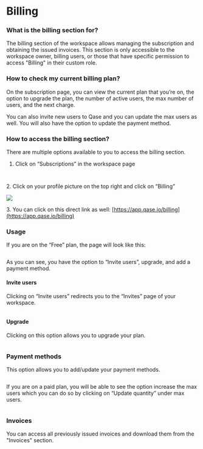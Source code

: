 # Billing

### What is the billing section for?

The billing section of the workspace allows managing the subscription and obtaining the issued invoices. This section is only accessible to the workspace owner, billing users, or those that have specific permission to access "Billing" in their custom role.

### How to check my current billing plan?

On the subscription page, you can view the current plan that you’re on, the option to upgrade the plan, the number of active users, the max number of users, and the next charge.

You can also invite new users to Qase and you can update the max users as well. You will also have the option to update the payment method.

### How to access the billing section? <a href="#h_6ef401b2e5" id="h_6ef401b2e5"></a>

There are multiple options available to you to access the billing section.

1. Click on “Subscriptions” in the workspace page

<figure><img src="https://qase.intercom-attachments-7.com/i/o/605516854/32bad751a566690d04cc5e1f/RqypWhrvxgsZ4DI2V5ahTGJ0LyWu449QaiQOap5QG-IvtXYm_FyWksm6Gj32uTkkzCt15oQKipHLT-2f8Qzk3sY6smOkguk_ISyJEfsNAK1BP7g93iywOupZaIg4jlDBawHukVsm9Qikn7ldWhNknD9P-LRVkKVDogtS4FXjuPI2txSaY-QZUYPTaw" alt=""><figcaption></figcaption></figure>

<figure><img src="https://qase.intercom-attachments-7.com/i/o/605516859/fd3c8d520964f4cc522e5a2b/SoB0PA3UXY3mh6p503k1KkJDu_6yWz_aAKv1c1Gfai9PgbsryOJ64rPfuwjnRhNLGrJ-oKac10IXM_Y09skov0D_g7PB8xYHkESt4CSaZo2y4oS8g3OPVRsuvGRA2mMlwvHEgTAtLPDsrq08ykROjt5535DZuPj3gUoVTQoCTpVbLz3St0VT0Grfdg" alt=""><figcaption></figcaption></figure>

2\. Click on your profile picture on the top right and click on “Billing”

[![](https://qase.intercom-attachments-7.com/i/o/605516863/8f1f40bf0dd902dc56809cf0/Z-L\_aRClOm6Tuvg8oITrcr5RA1zXSau0bugESNTBE2yMZ436gttijWhX8nCpLsCOBhifuLztXd-Kj5yMkAPFfa9Opxf7ekLG9P0Hft2BBp-hhZInfX-G4QruYz5R5HQhQ7M4tgowS5MYcQCnTRp8uNAkQPSzM8l1KQCCUFax6BLM\_RuXfVJN96YCtg)](https://qase.intercom-attachments-7.com/i/o/605516863/8f1f40bf0dd902dc56809cf0/Z-L\_aRClOm6Tuvg8oITrcr5RA1zXSau0bugESNTBE2yMZ436gttijWhX8nCpLsCOBhifuLztXd-Kj5yMkAPFfa9Opxf7ekLG9P0Hft2BBp-hhZInfX-G4QruYz5R5HQhQ7M4tgowS5MYcQCnTRp8uNAkQPSzM8l1KQCCUFax6BLM\_RuXfVJN96YCtg)

3\. You can click on this direct link as well: [https://app.qase.io/billing](https://app.qase.io/billing)

### Usage <a href="#h_79f07c1e11" id="h_79f07c1e11"></a>

If you are on the “Free” plan, the page will look like this:

<figure><img src="https://qase.intercom-attachments-7.com/i/o/605516865/7f10488df8dac7b79333a7a5/-lpiwuKq680cPfD5PULRHIfhXwhZ4mIsnvNy5Q6-O_sycnyeKQrX4hQJ7A21rtGEjC3iz6qVnWuGAvWaBYFLhEfY4oskV6UFV9KBnnfrcSR4Kn9bYk70xS1tho3vqz005PGOY16eE_vBFnXpxjC8U3cj3En2Pq1hAE7B2tggPyaedua9Tg1BmdT7IQ" alt=""><figcaption></figcaption></figure>

As you can see, you have the option to “Invite users”, upgrade, and add a payment method.

#### Invite users <a href="#h_afda93e8b1" id="h_afda93e8b1"></a>

Clicking on “Invite users” redirects you to the “Invites” page of your workspace.

<figure><img src="https://qase.intercom-attachments-7.com/i/o/605516871/d3da7104241b401ac4fc60b4/sqMILYuR2wjnEct-O8vAZP-IzC4fTZxeD0o7kSSSZ6dmlHs9CxZa4fD0qVzYTN1Yg5U6SqAOyWjqd5peL3mF18HIsvcNWXyEwdpeE1gSIOhRz8KDSg9u5Rd5VmFK6r9d1iMt6vz9MvKhmv4mtQkjP1n6_6u3dfobPHGKlMuWX7fPO7WNkGeUQYB_wA" alt=""><figcaption></figcaption></figure>

#### Upgrade <a href="#h_c21a8be128" id="h_c21a8be128"></a>

Clicking on this option allows you to upgrade your plan.

<figure><img src="https://qase.intercom-attachments-7.com/i/o/605516873/72c086f2804e813c8f52cb84/LQSEAEjKtypmnb9QQ_T0MXwONHnpQUAytNP3D5phe1eo9_pgs1IHyceZtaLd6q73Rs2I-DSk6zKtbnh0se5pVFP7dfK5NvkPqBu8UtjH0XZZ2SjyTCGVh4vq5Eqi1XHxcSK7PmXKk5Ee0aOE5UvsFUqZpX1sVlEOMXEaBH3OQPhF52tj0AGRtq2m0Q" alt=""><figcaption></figcaption></figure>

### Payment methods <a href="#h_ac92a02ac5" id="h_ac92a02ac5"></a>

This option allows you to add/update your payment methods.

<figure><img src="https://qase.intercom-attachments-7.com/i/o/605516875/59c6dfd1e6c937ead5e71ce9/5zRQ8DzvB-f5wpHLe-jRWwJ6GqFwa0k89OaBNl_TJghBDTVDqjACVzCz__lOHSmuJ1wnpx9HEGhgIV0y8n0YyQSVBAll8x9Uwbp3W8qwy3kAhEZTLz8oHV1W-M9_bmsdE9Uv2qL77ziv5pKOMcCYeMbOAw3QrGwpA1Of792NxBhQVUDcyiC3L2TbcA" alt=""><figcaption></figcaption></figure>

If you are on a paid plan, you will be able to see the option increase the max users which you can do so by clicking on “Update quantity” under max users.

<figure><img src="https://qase.intercom-attachments-7.com/i/o/605516880/a850268cc1b4f0fb547cb495/Op8kLbSTyql13hiM_Y8UqpW_Fnw4DRv7gUbCdbaOS-__0cFrhcjJtCUf2wmKfC0iqgzwTRu00unBk7H2NDN7zJ5p6MzsHreNBUeCmma1Sl4lcB8vhX7vaakATVPDdGZozu7t23ETh9a6h6CXhRlykcNmOaqu5F64g9nrU2iBva39Gu70LF9j9FET2A" alt=""><figcaption></figcaption></figure>

### Invoices <a href="#h_f6a9e8d47a" id="h_f6a9e8d47a"></a>

You can access all previously issued invoices and download them from the "Invoices" section.

<figure><img src="https://downloads.intercomcdn.com/i/o/605515654/d537bd97f0ffb4f2c7c6f07d/image.png" alt=""><figcaption></figcaption></figure>
